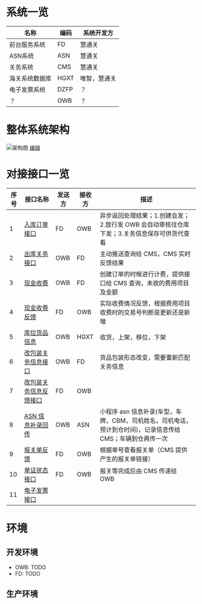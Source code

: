 # 系统一览

| 名称           | 编码 | 系统开发方   |
| -------------- | ---- | ------------ |
| 前台服务系统   | FD   | 慧通关       |
| ASN系统        | ASN  | 慧通关       |
| 关务系统       | CMS  | 慧通关       |
| 海关系统数据库 | HGXT | 唯智，慧通关 |
| 电子发票系统   | DZFP | ？           |
| ？             | OWB  | ？           |

# 整体系统架构

![架构图](diagrams/Architecture.png)
[编辑](https://www.draw.io/?title=Architecture.png&url=https%3A%2F%2Fgithub.com%2Fleaderrun-wms%2Fdocs%2Fraw%2Fmaster%2Fdiagrams%2FArchitecture.png%3Ft%3D0)


# 对接接口一览

| 序号 | 接口名称                                 | 发送方 | 接收方 | 描述                                                                                                       |
| ---- | ---------------------------------------- | ------ | ------ | ---------------------------------------------------------------------------------------------------------- |
| 1    | [入库订单接口](Inbound.md)               | FD     | OWB    | 异步返回处理结果；1.创建会发；2.放行发 OWB 会自动审核往仓库下发；3.关务信息保存可供货代查看                |
| 2    | [出库关务接口](Outbound.md)              | OWB    | FD     | 主动推送查询给 CMS，CMS 实时反馈结果                                                                       |
| 3    | [现金收费](Receivable.md)                | OWB    | FD     | 创建订单的时候进行计费，提供接口给 CMS 查询，未收的费用项目及金额                                          |
| 4    | [现金收费反馈](Payment.md)               | FD     | OWB    | 实际收费情况反馈，根据费用项目收费时的交易号判断是更新还是新增                                             |
| 5    | [库位货品信息](InternalOp.md)            | OWB    | HGXT   | 收货，上架，移位，下架                                                                                     |
| 6    | [改包装关务信息接口](RepackReq.md)       | OWB    | FD     | 货品包装形态改变，需要重新匹配关务信息                                                                     |
| 7    | [改包装关务信息反馈接口](RepackResp.md)  | FD     | OWB    |                                                                                                            |
| 8    | [ASN 信息补录回传](InboundSupp.md)       | OWB    | ASN    | 小程序 asn 信息补录(车型，车牌，CBM，司机姓名，司机电话，预计到仓时间)，记录信息传给 CMS；车辆到仓再传一次 |
| 9    | [报关单反馈](CustomsFeedbackPDF.md)      | FD     | OWB    | 根据单号查看报关单（CMS 提供产生的报关单链接）                                                             |
| 10   | [单证状态接口](CustomsFeedbackStatus.md) | FD     | OWB    | 报关等完成后由 CMS 传递给 OWB                                                                              |
| 11   | [电子发票接口](ElectronicInvoice.md)     |        |        |                                                                                                            |

# 环境

## 开发环境

* OWB: TODO
* FD: TODO

## 生产环境
